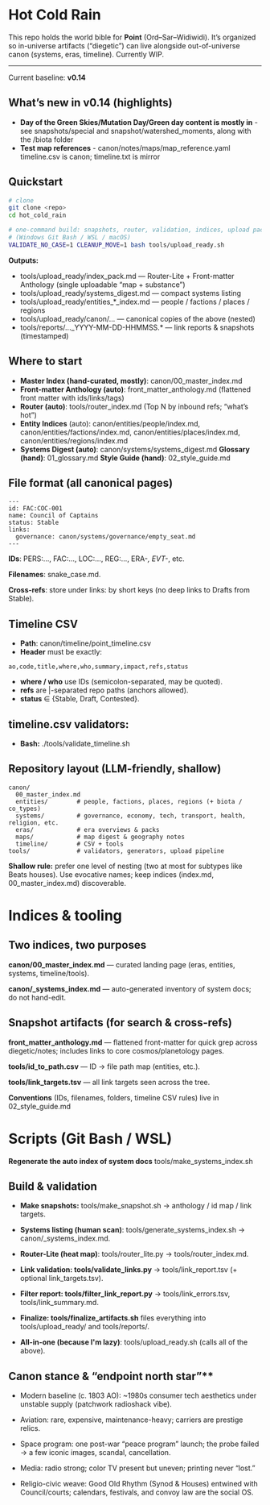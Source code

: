 # Hot Cold Rain

This repo holds the world bible for **Point** (Ord–Sar–Widiwidi). It’s organized so in-universe artifacts (“diegetic”) can live alongside out-of-universe canon (systems, eras, timeline). Currently WIP.

---
Current baseline: **v0.14**
## What’s new in v0.14 (highlights)
- **Day of the Green Skies/Mutation Day/Green day content is mostly in** - see snapshots/special and snapshot/watershed_moments, along with the /biota folder
- **Test map references** - canon/notes/maps/map_reference.yaml
timeline.csv is canon; timeline.txt is mirror

## Quickstart

```bash
# clone
git clone <repo>
cd hot_cold_rain

# one-command build: snapshots, router, validation, indices, upload pack
# (Windows Git Bash / WSL / macOS)
VALIDATE_NO_CASE=1 CLEANUP_MOVE=1 bash tools/upload_ready.sh
```
**Outputs:**
- tools/upload_ready/index_pack.md — Router-Lite + Front-matter Anthology (single uploadable “map + substance”)
- tools/upload_ready/systems_digest.md — compact systems listing
- tools/upload_ready/entities_*_index.md — people / factions / places / regions
- tools/upload_ready/canon/... — canonical copies of the above (nested)
- tools/reports/..._YYYY-MM-DD-HHMMSS.* — link reports & snapshots (timestamped)

## Where to start

- **Master Index (hand-curated, mostly)**: canon/00_master_index.md
- **Front-matter Anthology (auto)**: front_matter_anthology.md (flattened front matter with ids/links/tags)
- **Router (auto)**: tools/router_index.md (Top N by inbound refs; “what’s hot”)
- **Entity Indices** (auto):
canon/entities/people/index.md, canon/entities/factions/index.md,
canon/entities/places/index.md, canon/entities/regions/index.md
- **Systems Digest (auto)**: canon/systems/systems_digest.md
**Glossary (hand)**: 01_glossary.md
**Style Guide (hand)**: 02_style_guide.md

## File format (all canonical pages)
```
---
id: FAC:COC-001
name: Council of Captains
status: Stable
links:
  governance: canon/systems/governance/empty_seat.md
---
```
**IDs**: PERS:…, FAC:…, LOC:…, REG:…, ERA-*, EVT-*, etc.

**Filenames**: snake_case.md.

**Cross-refs**: store under links: by short keys (no deep links to Drafts from Stable).

## Timeline CSV
- **Path**: canon/timeline/point_timeline.csv
- **Header** must be exactly:
```
ao,code,title,where,who,summary,impact,refs,status
```
- **where / who** use IDs (semicolon-separated, may be quoted).
- **refs** are |-separated repo paths (anchors allowed).
- **status** ∈ {Stable, Draft, Contested}.

## timeline.csv validators:
- **Bash:** ./tools/validate_timeline.sh

## Repository layout (LLM-friendly, shallow)
```
canon/
  00_master_index.md
  entities/        # people, factions, places, regions (+ biota / co_types)
  systems/         # governance, economy, tech, transport, health, religion, etc.
  eras/            # era overviews & packs
  maps/            # map digest & geography notes
  timeline/        # CSV + tools
tools/             # validators, generators, upload pipeline
```
**Shallow rule:** prefer one level of nesting (two at most for subtypes like Beats houses). Use evocative names; keep indices (index.md, 00_master_index.md) discoverable.

# Indices & tooling

## Two indices, two purposes

  **canon/00_master_index.md** — curated landing page (eras, entities, systems, timeline/tools).

  **canon/_systems_index.md** — auto-generated inventory of system docs; do not hand-edit.

## Snapshot artifacts (for search & cross-refs)

  **front_matter_anthology.md** — flattened front-matter for quick grep across diegetic/notes; includes links to core cosmos/planetology pages. 

  **tools/id_to_path.csv** — ID → file path map (entities, etc.).

  **tools/link_targets.tsv** — all link targets seen across the tree.

**Conventions** (IDs, filenames, folders, timeline CSV rules) live in 02_style_guide.md

# Scripts (Git Bash / WSL)
**Regenerate the auto index of system docs**
tools/make_systems_index.sh

## Build & validation

- **Make snapshots:** tools/make_snapshot.sh → anthology / id map / link targets.
- **Systems listing (human scan)**: tools/generate_systems_index.sh → canon/_systems_index.md.
- **Router-Lite (heat map)**: tools/router_lite.py → tools/router_index.md.
- **Link validation: tools/validate_links.py** → tools/link_report.tsv (+ optional link_targets.tsv).
- **Filter report: tools/filter_link_report.py** → tools/link_errors.tsv, tools/link_summary.md.
- **Finalize: tools/finalize_artifacts.sh** files everything into tools/upload_ready/ and tools/reports/.

- **All-in-one (because I'm lazy)**: tools/upload_ready.sh (calls all of the above).

## Canon stance & “endpoint north star”**

  - Modern baseline (c. 1803 AO): ~1980s consumer tech aesthetics under unstable supply (patchwork radioshack vibe).
  
  - Aviation: rare, expensive, maintenance-heavy; carriers are prestige relics.
  
  - Space program: one post-war “peace program” launch; the probe failed → a few iconic images, scandal, cancellation.
  
  - Media: radio strong; color TV present but uneven; printing never “lost.”
  
  - Religio-civic weave: Good Old Rhythm (Synod & Houses) entwined with Council/courts; calendars, festivals, and convoy law are the social OS.